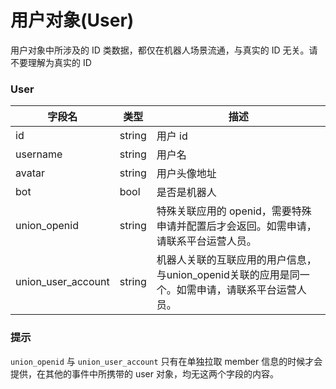 # 用户对象(User)

用户对象中所涉及的 ID 类数据，都仅在机器人场景流通，与真实的 ID 无关。请不要理解为真实的 ID

### User

| 字段名                | 类型     | 描述                                                     |
|--------------------|--------|--------------------------------------------------------|
| id                 | string | 用户 id                                                  |
| username           | string | 用户名                                                    |
| avatar             | string | 用户头像地址                                                 |
| bot                | bool   | 是否是机器人                                                 |
| union_openid       | string | 特殊关联应用的 openid，需要特殊申请并配置后才会返回。如需申请，请联系平台运营人员。          |
| union_user_account | string | 机器人关联的互联应用的用户信息，与union_openid关联的应用是同一个。如需申请，请联系平台运营人员。 |

### 提示

`union_openid` 与 `union_user_account` 只有在单独拉取 member 信息的时候才会提供，在其他的事件中所携带的 user 对象，均无这两个字段的内容。
